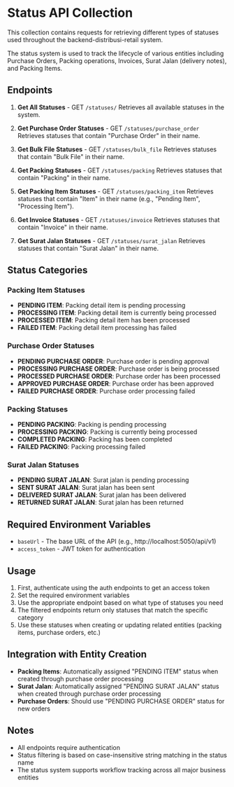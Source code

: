 # Status API Collection

This collection contains requests for retrieving different types of statuses used throughout the backend-distribusi-retail system.

The status system is used to track the lifecycle of various entities including Purchase Orders, Packing operations, Invoices, Surat Jalan (delivery notes), and Packing Items.

## Endpoints

1. **Get All Statuses** - GET `/statuses/`
   Retrieves all available statuses in the system.

2. **Get Purchase Order Statuses** - GET `/statuses/purchase_order`
   Retrieves statuses that contain "Purchase Order" in their name.

3. **Get Bulk File Statuses** - GET `/statuses/bulk_file`
   Retrieves statuses that contain "Bulk File" in their name.

4. **Get Packing Statuses** - GET `/statuses/packing`
   Retrieves statuses that contain "Packing" in their name.

5. **Get Packing Item Statuses** - GET `/statuses/packing_item`
   Retrieves statuses that contain "Item" in their name (e.g., "Pending Item", "Processing Item").

6. **Get Invoice Statuses** - GET `/statuses/invoice`
   Retrieves statuses that contain "Invoice" in their name.

7. **Get Surat Jalan Statuses** - GET `/statuses/surat_jalan`
   Retrieves statuses that contain "Surat Jalan" in their name.

## Status Categories

### Packing Item Statuses
- **PENDING ITEM**: Packing detail item is pending processing
- **PROCESSING ITEM**: Packing detail item is currently being processed
- **PROCESSED ITEM**: Packing detail item has been processed
- **FAILED ITEM**: Packing detail item processing has failed

### Purchase Order Statuses
- **PENDING PURCHASE ORDER**: Purchase order is pending approval
- **PROCESSING PURCHASE ORDER**: Purchase order is being processed
- **PROCESSED PURCHASE ORDER**: Purchase order has been processed
- **APPROVED PURCHASE ORDER**: Purchase order has been approved
- **FAILED PURCHASE ORDER**: Purchase order processing failed

### Packing Statuses
- **PENDING PACKING**: Packing is pending processing
- **PROCESSING PACKING**: Packing is currently being processed
- **COMPLETED PACKING**: Packing has been completed
- **FAILED PACKING**: Packing processing failed

### Surat Jalan Statuses
- **PENDING SURAT JALAN**: Surat jalan is pending processing
- **SENT SURAT JALAN**: Surat jalan has been sent
- **DELIVERED SURAT JALAN**: Surat jalan has been delivered
- **RETURNED SURAT JALAN**: Surat jalan has been returned

## Required Environment Variables

- `baseUrl` - The base URL of the API (e.g., http://localhost:5050/api/v1)
- `access_token` - JWT token for authentication

## Usage

1. First, authenticate using the auth endpoints to get an access token
2. Set the required environment variables
3. Use the appropriate endpoint based on what type of statuses you need
4. The filtered endpoints return only statuses that match the specific category
5. Use these statuses when creating or updating related entities (packing items, purchase orders, etc.)

## Integration with Entity Creation

- **Packing Items**: Automatically assigned "PENDING ITEM" status when created through purchase order processing
- **Surat Jalan**: Automatically assigned "PENDING SURAT JALAN" status when created through purchase order processing
- **Purchase Orders**: Should use "PENDING PURCHASE ORDER" status for new orders

## Notes

- All endpoints require authentication
- Status filtering is based on case-insensitive string matching in the status name
- The status system supports workflow tracking across all major business entities